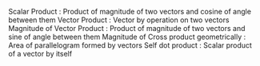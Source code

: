 Scalar Product : Product of magnitude of two vectors and cosine of angle between them
Vector Product : Vector by operation on two vectors
Magnitude of Vector Product : Product of magnitude of two vectors and sine of angle between them
Magnitude of Cross product geometrically : Area of parallelogram formed by vectors
Self dot product : Scalar product of a vector by itself
